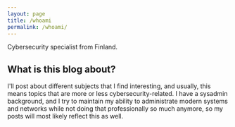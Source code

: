 ```yaml
---
layout: page
title: /whoami
permalink: /whoami/
---
```


Cybersecurity specialist from Finland.

## What is this blog about?

I'll post about different subjects that I find interesting, and usually, this means topics that are more or less cybersecurity-related. 
I have a sysadmin background, and I try to maintain my ability to administrate modern systems and networks while not doing that professionally so much anymore, so my posts will most likely reflect this as well.
